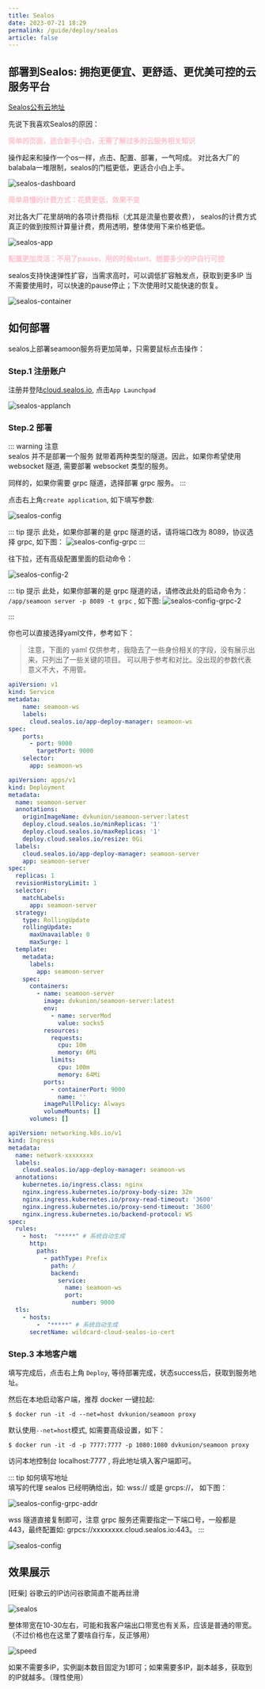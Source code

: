 ```yaml
---
title: Sealos
date: 2023-07-21 18:29
permalink: /guide/deploy/sealos
article: false
---
```


## 部署到Sealos: 拥抱更便宜、更舒适、更优美可控的云服务平台

[Sealos公有云地址](https://cloud.sealos.io/)

先说下我喜欢Sealos的原因：

<font color="pink"><b>简单的页面，适合新手小白，无需了解过多的云服务相关知识</b></font>

<font style="fontSize:small">操作起来和操作一个os一样，点击、配置、部署，一气呵成。
对比各大厂的balabala一堆限制，sealos的门槛更低，更适合小白上手。 </font>

![sealos-dashboard](https://seamoon.oss-cn-hangzhou.aliyuncs.com/b792343632554e7fab560b74d3fb57b7.png)

<font color="pink"><b>简单易懂的计费方式：花费更低，效果不变</b></font>

<font style="fontSize:small">对比各大厂花里胡哨的各项计费指标（尤其是流量也要收费），
sealos的计费方式真正的做到按照计算量计费，费用透明，整体使用下来价格更低。</font>

![sealos-app](https://seamoon.oss-cn-hangzhou.aliyuncs.com/31c6d9dae9534812b909e1a5f9cf3df8.png)

<font color="pink"><b>配置更加灵活：不用了pause、用的时候start、想要多少的IP自行可控</b></font>

<font style="fontSize:small">sealos支持快速弹性扩容，当需求高时，可以调低扩容触发点，获取到更多IP
当不需要使用时，可以快速的pause停止；下次使用时又能快速的恢复。</font>

![sealos-container](https://seamoon.oss-cn-hangzhou.aliyuncs.com/500897ae5b5f48d9b20f18d3f3eaa7ea.png)

## 如何部署

sealos上部署seamoon服务将更加简单，只需要鼠标点击操作：

### Step.1 注册账户

注册并登陆[cloud.sealos.io](https://cloud.sealos.io/), 点击`App Launchpad`

![sealos-applanch](https://seamoon.oss-cn-hangzhou.aliyuncs.com/4bfbdf9f9ad5440b91ec85831c062b07.png)


### Step.2 部署

::: warning 注意   
sealos 并不是部署一个服务 就带着两种类型的隧道。因此，如果你希望使用 websocket 隧道, 需要部署 websocket 类型的服务。

同样的，如果你需要 grpc 隧道，选择部署 grpc 服务。
:::

点击右上角`create application`, 如下填写参数:

![sealos-config](https://seamoon.oss-cn-hangzhou.aliyuncs.com/f331255e64724bba8d84add292cae6e0.png)

::: tip 提示 
此处，如果你部署的是 grpc 隧道的话，请将端口改为 8089，协议选择 grpc, 如下图：
![sealos-config-grpc](https://seamoon.oss-cn-hangzhou.aliyuncs.com/68f55dbfb40d4310b9aae6674d335817.png)
:::

往下拉，还有高级配置里面的启动命令：

![sealos-config-2](https://seamoon.oss-cn-hangzhou.aliyuncs.com/7c92e240241845869b6b796d42ff1e31.png)

::: tip 提示
此处，如果你部署的是 grpc 隧道的话，请修改此处的启动命令为：
`/app/seamoon server -p 8089 -t grpc` , 如下图:
![sealos-config-grpc-2](https://seamoon.oss-cn-hangzhou.aliyuncs.com/608d9fcde8684d5cb19940bb33e90a4a.png)

:::



你也可以直接选择yaml文件，参考如下：

> 注意，下面的 yaml 仅供参考，我隐去了一些身份相关的字段，没有展示出来，只列出了一些关键的项目。
> 可以用于参考和对比。没出现的参数代表意义不大，不用管。

<code-group>
<code-block title="service.yaml" active>

```yaml
apiVersion: v1
kind: Service
metadata:
    name: seamoon-ws
    labels:
      cloud.sealos.io/app-deploy-manager: seamoon-ws
spec:
    ports:
      - port: 9000
        targetPort: 9000
    selector:
      app: seamoon-ws
```

</code-block>

<code-block title="deployment.yaml">

```yaml
apiVersion: apps/v1
kind: Deployment
metadata:
  name: seamoon-server
  annotations:
    originImageName: dvkunion/seamoon-server:latest
    deploy.cloud.sealos.io/minReplicas: '1'
    deploy.cloud.sealos.io/maxReplicas: '1'
    deploy.cloud.sealos.io/resize: 0Gi
  labels:
    cloud.sealos.io/app-deploy-manager: seamoon-server
    app: seamoon-server
spec:
  replicas: 1
  revisionHistoryLimit: 1
  selector:
    matchLabels:
      app: seamoon-server
  strategy:
    type: RollingUpdate
    rollingUpdate:
      maxUnavailable: 0
      maxSurge: 1
  template:
    metadata:
      labels:
        app: seamoon-server
    spec:
      containers:
        - name: seamoon-server
          image: dvkunion/seamoon-server:latest
          env:
            - name: serverMod
              value: socks5
          resources:
            requests:
              cpu: 10m
              memory: 6Mi
            limits:
              cpu: 100m
              memory: 64Mi
          ports:
            - containerPort: 9000
              name: ''
          imagePullPolicy: Always
          volumeMounts: []
      volumes: []
```

</code-block>

<code-block title="ingress.yaml">

```yaml
apiVersion: networking.k8s.io/v1
kind: Ingress
metadata:
  name: network-xxxxxxxx
  labels:
    cloud.sealos.io/app-deploy-manager: seamoon-ws
  annotations:
    kubernetes.io/ingress.class: nginx
    nginx.ingress.kubernetes.io/proxy-body-size: 32m
    nginx.ingress.kubernetes.io/proxy-read-timeout: '3600'
    nginx.ingress.kubernetes.io/proxy-send-timeout: '3600'
    nginx.ingress.kubernetes.io/backend-protocol: WS
spec:
  rules:
    - host:  "*****" # 系统自动生成
      http:
        paths:
          - pathType: Prefix
            path: /
            backend:
              service:
                name: seamoon-ws
                port:
                  number: 9000
  tls:
    - hosts:
        -  "*****" # 系统自动生成
      secretName: wildcard-cloud-sealos-io-cert
```

</code-block>
</code-group>


### Step.3 本地客户端

填写完成后，点击右上角 `Deploy`, 等待部署完成，状态success后，获取到服务地址。

然后在本地启动客户端，推荐 docker 一键拉起:

```shell
$ docker run -it -d --net=host dvkunion/seamoon proxy
```

默认使用`--net=host`模式, 如需要高级设置，如下：

```shell
$ docker run -it -d -p 7777:7777 -p 1080:1080 dvkunion/seamoon proxy
```

访问本地控制台 localhost:7777 , 将此地址填入客户端即可。

::: tip 如何填写地址   
填写的代理 sealos 已经明确给出，如: wss:// 或是 grcps://， 如下图：

![sealos-config-grpc-addr](https://seamoon.oss-cn-hangzhou.aliyuncs.com/3ff1604871c547d2af492c5fd37428f7.png)

wss 隧道直接复制即可，注意 grpc 服务还需要指定一下端口号，一般都是 443，最终配置如: grpcs://xxxxxxxx.cloud.sealos.io:443。
:::

![sealos-config](https://seamoon.oss-cn-hangzhou.aliyuncs.com/a931e0b42c8748649d5156b2b0884fcb.png)

## 效果展示

[旺柴] 谷歌云的IP访问谷歌简直不能再丝滑

![sealos](https://seamoon.oss-cn-hangzhou.aliyuncs.com/ff9eb3ec14fa417daca7a661f9b4ecff.png)

整体带宽在10-30左右，可能和我客户端出口带宽也有关系，应该是普通的带宽。（不过价格也在这里了要啥自行车，反正够用）

![speed](https://seamoon.oss-cn-hangzhou.aliyuncs.com/7bfff588795a4e41b488694ad4eb5153.png)

如果不需要多IP，实例副本数目固定为1即可；如果需要多IP，副本越多，获取到的IP就越多。（理性使用）
